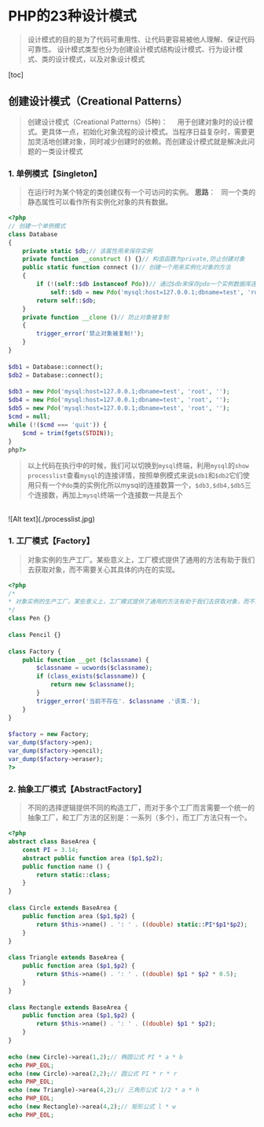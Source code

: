 # PHP的23种设计模式
>设计模式的目的是为了代码可重用性、让代码更容易被他人理解、保证代码可靠性。
>设计模式类型也分为创建设计模式结构设计模式、行为设计模式、类的设计模式，以及对象设计模式

[toc]

## 创建设计模式（Creational Patterns）
>创建设计模式（Creational Patterns）(5种)：
>&nbsp;&nbsp;&nbsp;&nbsp;用于创建对象时的设计模式。更具体一点，初始化对象流程的设计模式。当程序日益复杂时，需要更加灵活地创建对象，同时减少创建时的依赖。而创建设计模式就是解决此问题的一类设计模式

### 1. 单例模式【Singleton】
>在运行时为某个特定的类创建仅有一个可访问的实例。
**思路**：
&nbsp;&nbsp;同一个类的静态属性可以看作所有实例化对象的共有数据。

```php
<?php
// 创建一个单例模式
class Database
{
    private static $db;// 该属性用来保存实例
    private function __construct () {}// 构造函数为private,防止创建对象
    public static function connect ()// 创建一个用来实例化对象的方法
    {
        if (!(self::$db instanceof Pdo))// 通过$db来保存pdo一个实例数据库连接
            self::$db = new Pdo('mysql:host=127.0.0.1;dbname=test', 'root', '');
        return self::$db;
    }
    private function __clone ()// 防止对象被复制
    {
        trigger_error('禁止对象被复制!');
    }
}

$db1 = Database::connect();
$db2 = Database::connect();

$db3 = new Pdo('mysql:host=127.0.0.1;dbname=test', 'root', '');
$db4 = new Pdo('mysql:host=127.0.0.1;dbname=test', 'root', '');
$db5 = new Pdo('mysql:host=127.0.0.1;dbname=test', 'root', '');
$cmd = null;
while (!($cmd === 'quit')) {
    $cmd = trim(fgets(STDIN));
}
php?>
```
>以上代码在执行中的时候，我们可以切换到```mysql```终端，利用```mysql```的```show processlist```查看```mysql```的连接详情，按照单例模式来说```$db1```和```$db2```它们使用只有一个```Pdo```类的实例化所以mysql的连接数算一个，```$db3,$db4,$db5```三个连接数，再加上```mysql```终端一个连接数一共是五个
<br>
![Alt text](./processlist.jpg)

### 1. 工厂模式【Factory】
>对象实例的生产工厂。某些意义上，工厂模式提供了通用的方法有助于我们去获取对象，而不需要关心其具体的内在的实现。

```php
<?php
/*
* 对象实例的生产工厂。某些意义上，工厂模式提供了通用的方法有助于我们去获取对象，而不需要关心其具体的内在的实现。
*/
class Pen {}

class Pencil {}

class Factory {
    public function __get ($classname) {
        $classname = ucwords($classname);
        if (class_exists($classname)) {
            return new $classname();
        }
        trigger_error('当前不存在'. $classname .'该类.');
    }
}

$factory = new Factory;
var_dump($factory->pen);
var_dump($factory->pencil);
var_dump($factory->eraser);
?>
```

### 2. 抽象工厂模式【AbstractFactory】
>不同的选择逻辑提供不同的构造工厂，而对于多个工厂而言需要一个统一的抽象工厂，和工厂方法的区别是：一系列（多个），而工厂方法只有一个。

```php
<?php
abstract class BaseArea {
    const PI = 3.14;
    abstract public function area ($p1,$p2);
    public function name () {
        return static::class;
    }
}

class Circle extends BaseArea {
    public function area ($p1,$p2) {
        return $this->name() . ': ' . ((double) static::PI*$p1*$p2);
    }
}

class Triangle extends BaseArea {
    public function area ($p1,$p2) {
        return $this->name() . ': ' . ((double) $p1 * $p2 * 0.5);
    }
}

class Rectangle extends BaseArea {
    public function area ($p1,$p2) {
        return $this->name() . ': ' . ((double) $p1 * $p2);
    }
}

echo (new Circle)->area(1,2);// 椭圆公式 PI * a * b
echo PHP_EOL;
echo (new Circle)->area(2,2);// 圆公式 PI * r * r
echo PHP_EOL;
echo (new Triangle)->area(4,2);// 三角形公式 1/2 * a * h
echo PHP_EOL;
echo (new Rectangle)->area(4,2);// 矩形公式 l * w
echo PHP_EOL;
```
